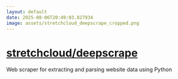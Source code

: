 ```yaml
---
layout: default
date: 2025-08-06T20:49:03.827934
image: assets/stretchcloud_deepscrape_cropped.png
---
```


# [stretchcloud/deepscrape](https://github.com/stretchcloud/deepscrape)

Web scraper for extracting and parsing website data using Python
